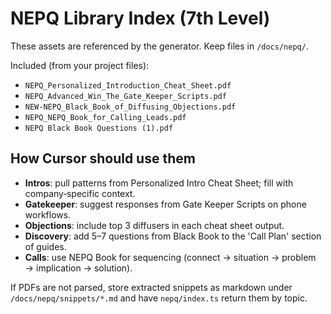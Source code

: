 # NEPQ Library Index (7th Level)

These assets are referenced by the generator. Keep files in `/docs/nepq/`.

Included (from your project files):
- `NEPQ_Personalized_Introduction_Cheat_Sheet.pdf`
- `NEPQ_Advanced_Win_The_Gate_Keeper_Scripts.pdf`
- `NEW-NEPQ_Black_Book_of_Diffusing_Objections.pdf`
- `NEPQ_NEPQ_Book_for_Calling_Leads.pdf`
- `NEPQ Black Book Questions (1).pdf`

## How Cursor should use them
- **Intros**: pull patterns from Personalized Intro Cheat Sheet; fill with company‑specific context.
- **Gatekeeper**: suggest responses from Gate Keeper Scripts on phone workflows.
- **Objections**: include top 3 diffusers in each cheat sheet output.
- **Discovery**: add 5–7 questions from Black Book to the 'Call Plan' section of guides.
- **Calls**: use NEPQ Book for sequencing (connect → situation → problem → implication → solution).

If PDFs are not parsed, store extracted snippets as markdown under `/docs/nepq/snippets/*.md`
and have `nepq/index.ts` return them by topic.
